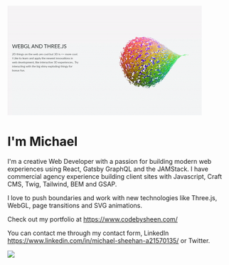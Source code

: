 ![sphere](/images/sphere-1.gif)

# I'm Michael

I'm a creative Web Developer with a passion for building modern web experiences using React, Gatsby GraphQL and the JAMStack. I have commercial agency experience building client sites with Javascript, Craft CMS, Twig, Tailwind, BEM and GSAP.

I love to push boundaries and work with new technologies like Three.js, WebGL, page transitions and SVG animations. 

Check out my portfolio at https://www.codebysheen.com/

You can contact me through my contact form, LinkedIn https://www.linkedin.com/in/michael-sheehan-a21570135/ or 
Twitter.

![](https://komarev.com/ghpvc/?username=michaelpsheehan)
